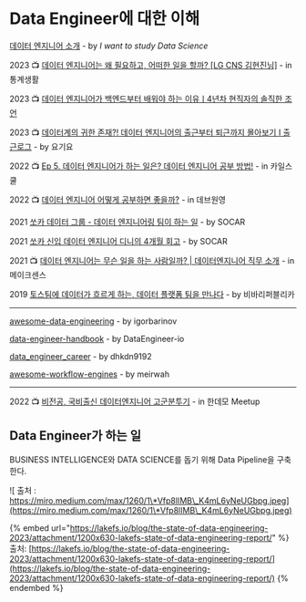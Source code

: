 # Data Engineer에 대한 이해

[데이터 엔지니어 소개](https://github.com/Team-Neighborhood/I-want-to-study-Data-Science/wiki/%EB%8D%B0%EC%9D%B4%ED%84%B0-%EC%97%94%EC%A7%80%EB%8B%88%EC%96%B4) - by _I want to study Data Science_

2023 :tv: [데이터 엔지니어는 왜 필요하고, 어떠한 일을 할까? \[LG CNS 김현진님\]](https://www.youtube.com/watch?v=Gia\_vfbBIWw) - in 통계생활

2023 :tv: [데이터 엔지니어가 백엔드부터 배워야 하는 이유ㅣ4년차 현직자의 솔직한 조언](https://www.youtube.com/watch?v=0eu9ny1Z8j0)

2023 :tv: [데이터계의 귀한 존재?! 데이터 엔지니어의 출근부터 퇴근까지 몰아보기 I 출근로그](https://www.youtube.com/watch?v=Ish-IBInf3w\&t=1s) - by 요기요

2022 :tv: [Ep 5. 데이터 엔지니어가 하는 일은? 데이터 엔지니어 공부 방법!](https://www.youtube.com/watch?v=1Viu7Ce632s)  - in 카일스쿨

2022 :tv: [데이터 엔지니어 어떻게 공부하면 좋을까?](https://www.youtube.com/watch?v=pafM8cqUixo) - in 데브원영

2021 [쏘카 데이터 그룹 - 데이터 엔지니어링 팀이 하는 일](https://tech.socarcorp.kr/data/2021/03/24/what-socar-data-engineering-team-does.html?fbclid=IwAR3W2h7UU7Z\_4a1Kz\_N4IWkT38gfcSA00g0MCqLWC8mGMG0YpGPXD-KH6b0) - by SOCAR

2021 [쏘카 신입 데이터 엔지니어 디니의 4개월 회고](https://tech.socarcorp.kr/data/2021/12/28/data-engineering-team-onboarding.html) - by SOCAR

2021 :tv: [데이터 엔지니어는 무슨 일을 하는 사람일까? | 데이터엔지니어 직무 소개](https://www.youtube.com/watch?v=SK1DmgQcYF4) - in 메이크센스

2019 [토스팀에 데이터가 흐르게 하는, 데이터 플랫폼 팀을 만나다](https://blog.toss.im/2019/04/29/tossteam/people/toss-dataplatformteam-interview/) - by 비바리퍼블리카

***

[awesome-data-engineering](https://github.com/igorbarinov/awesome-data-engineering) - by igorbarinov

[data-engineer-handbook](https://github.com/DataEngineer-io/data-engineer-handbook) - by DataEngineer-io

[data\_engineer\_career](https://github.com/dhkdn9192/data\_engineer\_career) - by dhkdn9192

[awesome-workflow-engines](https://github.com/meirwah/awesome-workflow-engines) - by meirwah

***

2022 :tv: [비전공, 국비출신 데이터엔지니어 고군분투기](https://www.youtube.com/watch?v=pPwG86HaHIY) - in 한데모 Meetup



## Data Engineer가 하는 일

BUSINESS INTELLIGENCE와 DATA SCIENCE를 돕기 위해 Data Pipeline을 구축한다.

![  출처 : https://miro.medium.com/max/1260/1\*Vfp8lIMB\_K4mL6yNeUGbpg.jpeg](https://miro.medium.com/max/1260/1\*Vfp8lIMB\_K4mL6yNeUGbpg.jpeg)



{% embed url="https://lakefs.io/blog/the-state-of-data-engineering-2023/attachment/1200x630-lakefs-state-of-data-engineering-report/" %}
출처: [https://lakefs.io/blog/the-state-of-data-engineering-2023/attachment/1200x630-lakefs-state-of-data-engineering-report/](https://lakefs.io/blog/the-state-of-data-engineering-2023/attachment/1200x630-lakefs-state-of-data-engineering-report/)
{% endembed %}





